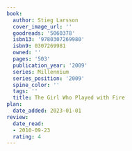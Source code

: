 ```yaml
---
book:
  author: Stieg Larsson
  cover_image_url: ''
  goodreads: '5060378'
  isbn13: '9780307269980'
  isbn9: 0307269981
  owned: ''
  pages: '503'
  publication_year: '2009'
  series: Millennium
  series_position: '2009'
  spine_color: ''
  tags: ''
  title: The Girl Who Played with Fire
plan:
  date_added: 2023-01-01
review:
  date_read:
  - 2010-09-23
  rating: 4
---
```

